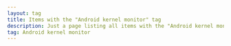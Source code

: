 ```yaml
---
layout: tag
title: Items with the "Android kernel monitor" tag
description: Just a page listing all items with the "Android kernel monitor" tag
tag: Android kernel monitor
---
```


